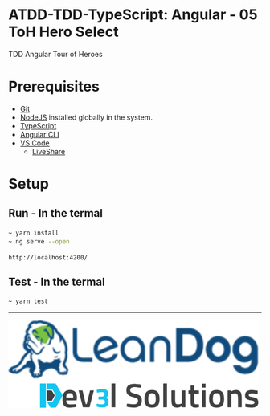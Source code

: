 # ATDD-TDD-TypeScript: Angular - 05 ToH Hero Select

TDD Angular Tour of Heroes

# Prerequisites

- [Git](https://github.com/)
- [NodeJS](https://nodejs.org/en/download/) installed globally in the system.
- [TypeScript](https://www.typescriptlang.org/)
- [Angular CLI](https://angular.io/cli)
- [VS Code](https://code.visualstudio.com/)
  - [LiveShare](https://code.visualstudio.com/learn/collaboration/live-share)

# Setup

## Run - In the termal

```bash
~ yarn install
~ ng serve --open
```

`http://localhost:4200/`

## Test - In the termal

```bash
~ yarn test
```

---

![](/assets/dev3l-solutions-logo-lean-dog.png)
